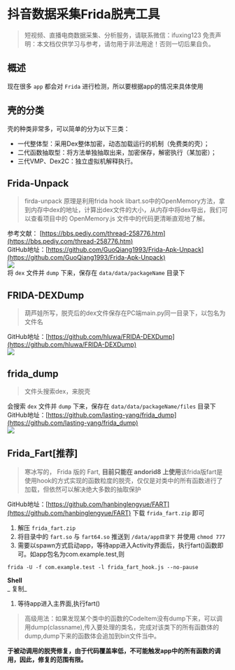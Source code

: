 # 抖音数据采集Frida脱壳工具


>
> 短视频、直播电商数据采集、分析服务，请联系微信：ifuxing123
> 免责声明：本文档仅供学习与参考，请勿用于非法用途！否则一切后果自负。
> 

## 概述
现在很多 `app` 都会对 `Frida` 进行检测，所以要根据app的情况来具体使用

## 壳的分类
壳的种类非常多，可以简单的分为以下三类：

- 一代整体型：采用Dex整体加密，动态加载运行的机制（免费类的壳）；
- 二代函数抽取型：将方法单独抽取出来，加密保存，解密执行（某加密）；
- 三代VMP、Dex2C：独立虚拟机解释执行。

## Frida-Unpack
> firda-unpack 原理是利用frida hook libart.so中的OpenMemory方法，拿到内存中dex的地址，计算出dex文件的大小，从内存中将dex导出，我们可以查看项目中的 OpenMemory.js 文件中的代码更清晰直观地了解。

参考文献： [https://bbs.pediy.com/thread-258776.htm](https://bbs.pediy.com/thread-258776.htm)<br>GitHub地址：[https://github.com/GuoQiang1993/Frida-Apk-Unpack](https://github.com/GuoQiang1993/Frida-Apk-Unpack)<br>[![](https://cdn.nlark.com/yuque/0/2021/png/97322/1611487409463-13118cad-1570-4bd8-90d7-5bc03c62eaa3.png#align=left&display=inline&height=547&margin=%5Bobject%20Object%5D&originHeight=547&originWidth=718&size=0&status=done&style=none&width=718)](https://static.zhangkunzhi.com/typecho/2020/08/20/953524246794930/1597895351.png)<br>将 `dex` 文件并 `dump` 下来，保存在 `data/data/packageName` 目录下

## FRIDA-DEXDump
> 葫芦娃所写，脱壳后的dex文件保存在PC端main.py同一目录下，以包名为文件名

GitHub地址：[https://github.com/hluwa/FRIDA-DEXDump](https://github.com/hluwa/FRIDA-DEXDump)<br>[![](https://cdn.nlark.com/yuque/0/2021/png/97322/1611487409403-a57a3c0b-daea-4e40-8bbb-1eadc1688d7b.png#align=left&display=inline&height=283&margin=%5Bobject%20Object%5D&originHeight=283&originWidth=939&size=0&status=done&style=none&width=939)](https://static.zhangkunzhi.com/typecho/2020/08/20/954871491878402/1597895486.png)

## frida_dump
> 文件头搜索dex，来脱壳

会搜索 `dex` 文件并 `dump` 下来，保存在 `data/data/packageName/files` 目录下<br>GitHub地址：[https://github.com/lasting-yang/frida_dump](https://github.com/lasting-yang/frida_dump)<br>[![](https://cdn.nlark.com/yuque/0/2021/png/97322/1611487409468-c52384db-3d2b-4606-bcee-c7f53c04f5a8.png#align=left&display=inline&height=411&margin=%5Bobject%20Object%5D&originHeight=411&originWidth=911&size=0&status=done&style=none&width=911)](https://static.zhangkunzhi.com/typecho/2020/08/20/955723917172999/1597895571.png)

## Frida_Fart[推荐]
> 寒冰写的， Frida 版的 Fart, **目前只能在 andorid8 上使用**该frida版fart是使用hook的方式实现的函数粒度的脱壳，仅仅是对类中的所有函数进行了加载，但依然可以解决绝大多数的抽取保护

GitHub地址：[https://github.com/hanbinglengyue/FART](https://github.com/hanbinglengyue/FART) 下载 `frida_fart.zip` 即可

1. 解压 `frida_fart.zip`
1. 将目录中的 `fart.so` 与 `fart64.so` 推送到 `/data/app目录下` 并使用 `chmod 777`
1. 需要以spawn方式启动app，等待app进入Activity界面后，执行fart()函数即可。如app包名为com.example.test,则
```
frida -U -f com.example.test -l frida_fart_hook.js --no-pause
```
**Shell**<br>_ 复制_

1. 等待app进入主界面,执行fart()
> 高级用法：如果发现某个类中的函数的CodeItem没有dump下来，可以调用dump(classname),传入要处理的类名，完成对该类下的所有函数体的dump,dump下来的函数体会追加到bin文件当中。

**于被动调用的脱壳修复，由于代码覆盖率低，不可能触发app中的所有函数的调用，因此，修复的范围有限。**
